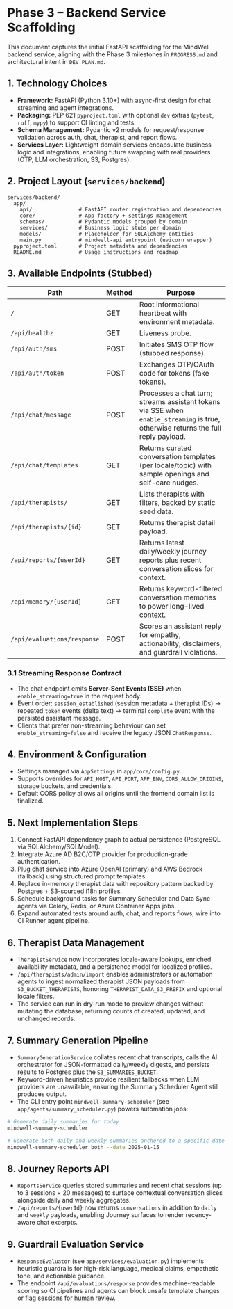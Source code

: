# Phase 3 – Backend Service Scaffolding

This document captures the initial FastAPI scaffolding for the MindWell backend service, aligning with the Phase 3 milestones in `PROGRESS.md` and architectural intent in `DEV_PLAN.md`.

## 1. Technology Choices
- **Framework:** FastAPI (Python 3.10+) with async-first design for chat streaming and agent integrations.
- **Packaging:** PEP 621 `pyproject.toml` with optional `dev` extras (`pytest`, `ruff`, `mypy`) to support CI linting and tests.
- **Schema Management:** Pydantic v2 models for request/response validation across auth, chat, therapist, and report flows.
- **Services Layer:** Lightweight domain services encapsulate business logic and integrations, enabling future swapping with real providers (OTP, LLM orchestration, S3, Postgres).

## 2. Project Layout (`services/backend`)

```
services/backend/
  app/
    api/               # FastAPI router registration and dependencies
    core/              # App factory + settings management
    schemas/           # Pydantic models grouped by domain
    services/          # Business logic stubs per domain
    models/            # Placeholder for SQLAlchemy entities
    main.py            # mindwell-api entrypoint (uvicorn wrapper)
  pyproject.toml       # Project metadata and dependencies
  README.md            # Usage instructions and roadmap
```

## 3. Available Endpoints (Stubbed)
| Path | Method | Purpose |
| --- | --- | --- |
| `/` | GET | Root informational heartbeat with environment metadata. |
| `/api/healthz` | GET | Liveness probe. |
| `/api/auth/sms` | POST | Initiates SMS OTP flow (stubbed response). |
| `/api/auth/token` | POST | Exchanges OTP/OAuth code for tokens (fake tokens). |
| `/api/chat/message` | POST | Processes a chat turn; streams assistant tokens via SSE when `enable_streaming` is true, otherwise returns the full reply payload. |
| `/api/chat/templates` | GET | Returns curated conversation templates (per locale/topic) with sample openings and self-care nudges. |
| `/api/therapists/` | GET | Lists therapists with filters, backed by static seed data. |
| `/api/therapists/{id}` | GET | Returns therapist detail payload. |
| `/api/reports/{userId}` | GET | Returns latest daily/weekly journey reports plus recent conversation slices for context. |
| `/api/memory/{userId}` | GET | Returns keyword-filtered conversation memories to power long-lived context. |
| `/api/evaluations/response` | POST | Scores an assistant reply for empathy, actionability, disclaimers, and guardrail violations. |

### 3.1 Streaming Response Contract
- The chat endpoint emits **Server-Sent Events (SSE)** when `enable_streaming=true` in the request body.
- Event order: `session_established` (session metadata + therapist IDs) → repeated `token` events (delta text) → terminal `complete` event with the persisted assistant message.
- Clients that prefer non-streaming behaviour can set `enable_streaming=false` and receive the legacy JSON `ChatResponse`.

## 4. Environment & Configuration
- Settings managed via `AppSettings` in `app/core/config.py`.
- Supports overrides for `API_HOST`, `API_PORT`, `APP_ENV`, `CORS_ALLOW_ORIGINS`, storage buckets, and credentials.
- Default CORS policy allows all origins until the frontend domain list is finalized.

## 5. Next Implementation Steps
1. Connect FastAPI dependency graph to actual persistence (PostgreSQL via SQLAlchemy/SQLModel).
2. Integrate Azure AD B2C/OTP provider for production-grade authentication.
3. Plug chat service into Azure OpenAI (primary) and AWS Bedrock (fallback) using structured prompt templates.
4. Replace in-memory therapist data with repository pattern backed by Postgres + S3-sourced i18n profiles.
5. Schedule background tasks for Summary Scheduler and Data Sync agents via Celery, Redis, or Azure Container Apps jobs.
6. Expand automated tests around auth, chat, and reports flows; wire into CI Runner agent pipeline.

## 6. Therapist Data Management

- `TherapistService` now incorporates locale-aware lookups, enriched availability metadata, and a persistence model for localized profiles.
- `/api/therapists/admin/import` enables administrators or automation agents to ingest normalized therapist JSON payloads from `S3_BUCKET_THERAPISTS`, honoring `THERAPIST_DATA_S3_PREFIX` and optional locale filters.
- The service can run in dry-run mode to preview changes without mutating the database, returning counts of created, updated, and unchanged records.

## 7. Summary Generation Pipeline

- `SummaryGenerationService` collates recent chat transcripts, calls the AI orchestrator for JSON-formatted daily/weekly digests, and persists results to Postgres plus the `S3_SUMMARIES_BUCKET`.
- Keyword-driven heuristics provide resilient fallbacks when LLM providers are unavailable, ensuring the Summary Scheduler Agent still produces output.
- The CLI entry point `mindwell-summary-scheduler` (see `app/agents/summary_scheduler.py`) powers automation jobs:

```bash
# Generate daily summaries for today
mindwell-summary-scheduler

# Generate both daily and weekly summaries anchored to a specific date
mindwell-summary-scheduler both --date 2025-01-15
```

## 8. Journey Reports API

- `ReportsService` queries stored summaries and recent chat sessions (up to 3 sessions × 20 messages) to surface contextual conversation slices alongside daily and weekly aggregates.
- `/api/reports/{userId}` now returns `conversations` in addition to `daily` and `weekly` payloads, enabling Journey surfaces to render recency-aware chat excerpts.

## 9. Guardrail Evaluation Service

- `ResponseEvaluator` (see `app/services/evaluation.py`) implements heuristic guardrails for high-risk language, medical claims, empathetic tone, and actionable guidance.
- The endpoint `/api/evaluations/response` provides machine-readable scoring so CI pipelines and agents can block unsafe template changes or flag sessions for human review.
